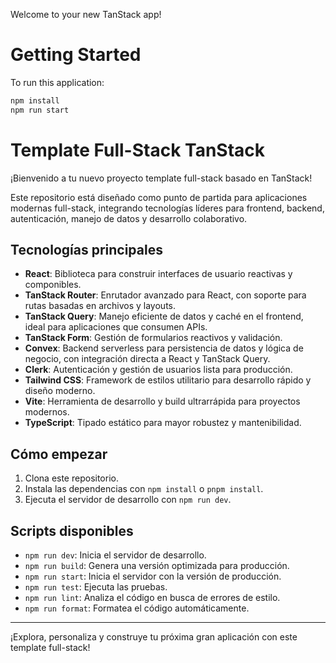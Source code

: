 Welcome to your new TanStack app! 

# Getting Started

To run this application:

```bash
npm install
npm run start
```

# Template Full-Stack TanStack

¡Bienvenido a tu nuevo proyecto template full-stack basado en TanStack!

Este repositorio está diseñado como punto de partida para aplicaciones modernas full-stack, integrando tecnologías líderes para frontend, backend, autenticación, manejo de datos y desarrollo colaborativo.

## Tecnologías principales

- **React**: Biblioteca para construir interfaces de usuario reactivas y componibles.
- **TanStack Router**: Enrutador avanzado para React, con soporte para rutas basadas en archivos y layouts.
- **TanStack Query**: Manejo eficiente de datos y caché en el frontend, ideal para aplicaciones que consumen APIs.
- **TanStack Form**: Gestión de formularios reactivos y validación.
- **Convex**: Backend serverless para persistencia de datos y lógica de negocio, con integración directa a React y TanStack Query.
- **Clerk**: Autenticación y gestión de usuarios lista para producción.
- **Tailwind CSS**: Framework de estilos utilitario para desarrollo rápido y diseño moderno.
- **Vite**: Herramienta de desarrollo y build ultrarrápida para proyectos modernos.
- **TypeScript**: Tipado estático para mayor robustez y mantenibilidad.

## Cómo empezar

1. Clona este repositorio.
2. Instala las dependencias con `npm install` o `pnpm install`.
3. Ejecuta el servidor de desarrollo con `npm run dev`.

## Scripts disponibles

- `npm run dev`: Inicia el servidor de desarrollo.
- `npm run build`: Genera una versión optimizada para producción.
- `npm run start`: Inicia el servidor con la versión de producción.
- `npm run test`: Ejecuta las pruebas.
- `npm run lint`: Analiza el código en busca de errores de estilo.
- `npm run format`: Formatea el código automáticamente.

---

¡Explora, personaliza y construye tu próxima gran aplicación con este template full-stack!

